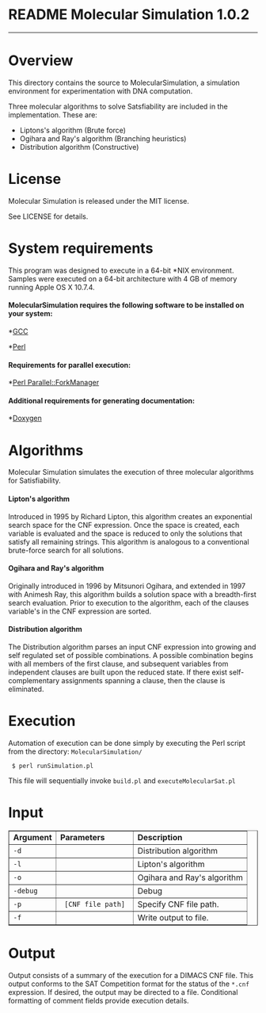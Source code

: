 
# README Molecular Simulation 1.0.2

---------------------------------------------------------------

# Overview

This directory contains the source to MolecularSimulation, a simulation
environment for experimentation with DNA computation.

Three molecular algorithms to solve Satsfiability are included in the
implementation.  These are:

* Liptons's algorithm           (Brute force) 
* Ogihara and Ray's algorithm   (Branching heuristics) 
* Distribution algorithm        (Constructive)

# License

Molecular Simulation is released under the MIT license.  

See LICENSE for details.

# System requirements

This program was designed to execute in a 64-bit *NIX environment. Samples were executed on a 64-bit architecture with 4 GB of memory running Apple OS X 10.7.4.

#### MolecularSimulation requires the following software to be installed on your system:

*<a href="http://gcc.gnu.org/">GCC</a>

*<a href="http://www.perl.org/">Perl</a>

#### Requirements for parallel execution:

*<a href="http://search.cpan.org/~dlux/Parallel-ForkManager-0.7.5/ForkManager.pm">Perl Parallel::ForkManager</a>

#### Additional requirements for generating documentation:

*<a href="http://www.stack.nl/~dimitri/doxygen/">Doxygen</a>

# Algorithms

Molecular Simulation simulates the execution of three molecular algorithms for Satisfiability.

#### Lipton's algorithm

Introduced in 1995 by Richard Lipton, this algorithm creates an exponential search space for the CNF expression. Once the space is created, each variable is evaluated and the space is reduced to only the solutions that satisfy all remaining strings. This algorithm is analogous to a conventional brute-force search for all solutions.

#### Ogihara and Ray's algorithm

Originally introduced in 1996 by Mitsunori Ogihara, and extended in 1997 with Animesh Ray, this algorithm builds a solution space with a breadth-first search evaluation. Prior to execution to the algorithm, each of the clauses variable's in the CNF expression are sorted.

#### Distribution algorithm

The Distribution algorithm parses an input CNF expression into growing and self regulated set of possible combinations. A possible combination begins with all members of the first clause, and subsequent variables from independent clauses are built upon the reduced state. If there exist self-complementary assignments spanning a clause, then the clause is eliminated.

# Execution

Automation of execution can be done simply by executing the Perl script from the directory: <code>MolecularSimulation/</code>

<code> $ perl runSimulation.pl</code>

This file will sequentially invoke <code>build.pl</code> and <code>executeMolecularSat.pl</code>

# Input

<table border="1">
  <tr>
    <td><b> Argument</b></td>
    <td><b>Parameters</b></td>
    <td><b>Description</b></td>
  </tr>
  <tr>
    <td> <code>-d</code> </td>
    <td> </td>
    <td> Distribution algorithm</td>
  </tr>
  <tr>
    <td> <code>-l</code> </td>
    <td> </td>
    <td> Lipton's algorithm</td>
  </tr>  
  <tr>
    <td> <code>-o</code> </td>
    <td> </td>
    <td> Ogihara and Ray's algorithm</td>
  </tr>    
  <tr>
    <td> <code>-debug</code> </td>
    <td> </td>
    <td> Debug</td>
  </tr>    
  <tr>
    <td> <code>-p</code> </td>
    <td> <code> [CNF file path] </code> </td>
    <td> Specify CNF file path.</td>
  </tr>    
  <tr>
    <td> <code>-f</code> </td>
    <td> </td>
    <td> Write output to file.</td>
  </tr>    
</table>

# Output

Output consists of a summary of the execution for a DIMACS CNF file. This output conforms to the SAT Competition format for the status of the <code>*.cnf</code> expression. If desired, the output may be directed to a file. Conditional formatting of comment fields provide execution details.